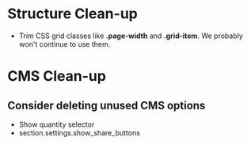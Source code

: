 # Structure Clean-up
* Trim CSS grid classes like **.page-width** and **.grid-item**. We probably won't continue to use them.

# CMS Clean-up
## Consider deleting unused CMS options
* Show quantity selector
* section.settings.show_share_buttons 